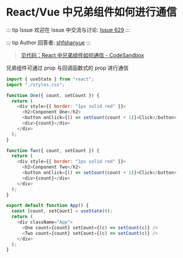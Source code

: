 # React/Vue 中兄弟组件如何进行通信



::: tip Issue 
 欢迎在 Issue 中交流与讨论: [Issue 629](https://github.com/shfshanyue/Daily-Question/issues/629) 
:::

::: tip Author 
回答者: [shfshanyue](https://github.com/shfshanyue) 
:::

> [见代码：React 中兄弟组件如何通信 - CodeSandbox](https://codesandbox.io/s/react-xiongdizujiantongxin-f2jf6)

兄弟组件可通过 prop 与回调函数式的 prop 进行通信

``` js
import { useState } from "react";
import "./styles.css";

function One({ count, setCount }) {
  return (
    <div style={{ border: "1px solid red" }}>
      <h2>Conponent One</h2>
      <button onClick={() => setCount(count + 1)}>Click</button>
      <div>{count}</div>
    </div>
  );
}

function Two({ count, setCount }) {
  return (
    <div style={{ border: "1px solid red" }}>
      <h2>Conponent Two</h2>
      <button onClick={() => setCount(count + 1)}>Click</button>
      <div>{count}</div>
    </div>
  );
}

export default function App() {
  const [count, setCount] = useState(0);
  return (
    <div className="App">
      <One count={count} setCount={(c) => setCount(c)} />
      <Two count={count} setCount={(c) => setCount(c)} />
    </div>
  );
}
```